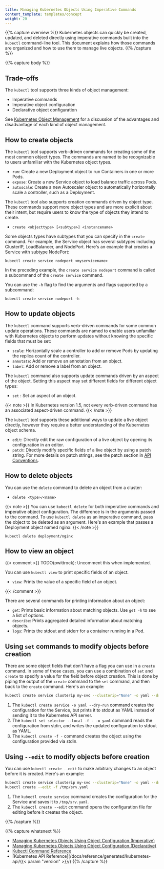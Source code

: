 ```yaml
---
title: Managing Kubernetes Objects Using Imperative Commands
content_template: templates/concept
weight: 20
---
```


{{% capture overview %}}
Kubernetes objects can quickly be created, updated, and deleted directly using
imperative commands built into the `kubectl` command-line tool. This document
explains how those commands are organized and how to use them to manage live objects.
{{% /capture %}}

{{% capture body %}}

## Trade-offs

The `kubectl` tool supports three kinds of object management:

* Imperative commands
* Imperative object configuration
* Declarative object configuration

See [Kubernetes Object Management](/docs/concepts/overview/object-management-kubectl/overview/)
for a discussion of the advantages and disadvantage of each kind of object management.

## How to create objects

The `kubectl` tool supports verb-driven commands for creating some of the most common
object types. The commands are named to be recognizable to users unfamiliar with
the Kubernetes object types.

- `run`: Create a new Deployment object to run Containers in one or more Pods.
- `expose`: Create a new Service object to load balance traffic across Pods.
- `autoscale`: Create a new Autoscaler object to automatically horizontally scale a controller, such as a Deployment.

The `kubectl` tool also supports creation commands driven by object type.
These commands support more object types and are more explicit about
their intent, but require users to know the type of objects they intend
to create.

- `create <objecttype> [<subtype>] <instancename>`

Some objects types have subtypes that you can specify in the `create` command.
For example, the Service object has several subtypes including ClusterIP,
LoadBalancer, and NodePort. Here's an example that creates a Service with
subtype NodePort:

```shell
kubectl create service nodeport <myservicename>
```

In the preceding example, the `create service nodeport` command is called
a subcommand of the `create service` command.

You can use the `-h` flag to find the arguments and flags supported by
a subcommand:

```shell
kubectl create service nodeport -h
```

## How to update objects

The `kubectl` command supports verb-driven commands for some common update operations.
These commands are named to enable users unfamiliar with Kubernetes
objects to perform updates without knowing the specific fields
that must be set:

- `scale`: Horizontally scale a controller to add or remove Pods by updating the replica count of the controller.
- `annotate`: Add or remove an annotation from an object.
- `label`: Add or remove a label from an object.

The `kubectl` command also supports update commands driven by an aspect of the object.
Setting this aspect may set different fields for different object types:

- `set` <field>: Set an aspect of an object.

{{< note >}}
In Kubernetes version 1.5, not every verb-driven command has an associated aspect-driven command.
{{< /note >}}

The `kubectl` tool supports these additional ways to update a live object directly,
however they require a better understanding of the Kubernetes object schema.

- `edit`: Directly edit the raw configuration of a live object by opening its configuration in an editor.
- `patch`: Directly modify specific fields of a live object by using a patch string.
For more details on patch strings, see the patch section in
[API Conventions](https://git.k8s.io/community/contributors/devel/api-conventions.md#patch-operations).

## How to delete objects

You can use the `delete` command to delete an object from a cluster:

- `delete <type>/<name>`

{{< note >}}
You can use `kubectl delete` for both imperative commands and imperative object
configuration. The difference is in the arguments passed to the command. To use
`kubectl delete` as an imperative command, pass the object to be deleted as
an argument. Here's an example that passes a Deployment object named nginx:
{{< /note >}}

```shell
kubectl delete deployment/nginx
```

## How to view an object

{{< comment >}}
TODO(pwittrock): Uncomment this when implemented.

You can use `kubectl view` to print specific fields of an object.

- `view`: Prints the value of a specific field of an object.

{{< /comment >}}



There are several commands for printing information about an object:

- `get`: Prints basic information about matching objects.  Use `get -h` to see a list of options.
- `describe`: Prints aggregated detailed information about matching objects.
- `logs`: Prints the stdout and stderr for a container running in a Pod.

## Using `set` commands to modify objects before creation

There are some object fields that don't have a flag you can use
in a `create` command. In some of those cases, you can use a combination of
`set` and `create` to specify a value for the field before object
creation. This is done by piping the output of the `create` command to the
`set` command, and then back to the `create` command. Here's an example:

```sh
kubectl create service clusterip my-svc --clusterip="None" -o yaml --dry-run | kubectl set selector --local -f - 'environment=qa' -o yaml | kubectl create -f -
```

1. The `kubectl create service -o yaml --dry-run` command creates the configuration for the Service, but prints it to stdout as YAML instead of sending it to the Kubernetes API server.
1. The `kubectl set selector --local -f - -o yaml` command reads the configuration from stdin, and writes the updated configuration to stdout as YAML.
1. The `kubectl create -f -` command creates the object using the configuration provided via stdin.

## Using `--edit` to modify objects before creation

You can use `kubectl create --edit` to make arbitrary changes to an object
before it is created. Here's an example:

```sh
kubectl create service clusterip my-svc --clusterip="None" -o yaml --dry-run > /tmp/srv.yaml
kubectl create --edit -f /tmp/srv.yaml
```

1. The `kubectl create service` command creates the configuration for the Service and saves it to `/tmp/srv.yaml`.
1. The `kubectl create --edit` command opens the configuration file for editing before it creates the object.

{{% /capture %}}

{{% capture whatsnext %}}
- [Managing Kubernetes Objects Using Object Configuration (Imperative)](/docs/concepts/overview/object-management-kubectl/imperative-config/)
- [Managing Kubernetes Objects Using Object Configuration (Declarative)](/docs/concepts/overview/object-management-kubectl/declarative-config/)
- [Kubectl Command Reference](/docs/reference/generated/kubectl/kubectl/)
- [Kubernetes API Reference](/docs/reference/generated/kubernetes-api/{{< param "version" >}}/)
{{% /capture %}}